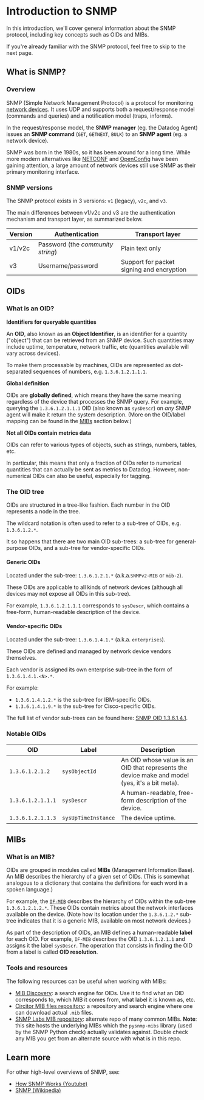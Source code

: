 # Introduction to SNMP

In this introduction, we'll cover general information about the SNMP protocol, including key concepts such as OIDs and MIBs.

If you're already familiar with the SNMP protocol, feel free to skip to the next page.

## What is SNMP?

### Overview

SNMP (Simple Network Management Protocol) is a protocol for monitoring [network devices](https://en.wikipedia.org/wiki/Networking_hardware). It uses UDP and supports both a request/response model (commands and queries) and a notification model (traps, informs).

In the request/response model, the **SNMP manager** (eg. the Datadog Agent) issues an **SNMP command** (`GET`, `GETNEXT`, `BULK`) to an **SNMP agent** (eg. a network device).

SNMP was born in the 1980s, so it has been around for a long time. While more modern alternatives like [NETCONF](https://en.wikipedia.org/wiki/NETCONF) and [OpenConfig](https://github.com/openconfig) have been gaining attention, a large amount of network devices still use SNMP as their primary monitoring interface.

### SNMP versions

The SNMP protocol exists in 3 versions: `v1` (legacy), `v2c`, and `v3`.

The main differences between v1/v2c and v3 are the authentication mechanism and transport layer, as summarized below.

| Version | Authentication                    | Transport layer                           |
| ------- | --------------------------------- | ----------------------------------------- |
| v1/v2c  | Password (the _community string_) | Plain text only                           |
| v3      | Username/password                 | Support for packet signing and encryption |

## OIDs

### What is an OID?

**Identifiers for queryable quantities**

An **OID**, also known as an **Object Identifier**, is an identifier for a quantity ("object") that can be retrieved from an SNMP device. Such quantities may include uptime, temperature, network traffic, etc (quantities available will vary across devices).

To make them processable by machines, OIDs are represented as dot-separated sequences of numbers, e.g. `1.3.6.1.2.1.1.1`.

**Global definition**

OIDs are **globally defined**, which means they have the same meaning regardless of the device that processes the SNMP query. For example, querying the `1.3.6.1.2.1.1.1` OID (also known as `sysDescr`) on _any_ SNMP agent will make it return the system description. (More on the OID/label mapping can be found in the [MIBs](#mibs) section below.)

**Not all OIDs contain metrics data**

OIDs can refer to various types of objects, such as strings, numbers, tables, etc.

In particular, this means that only a fraction of OIDs refer to numerical quantities that can actually be sent as metrics to Datadog. However, non-numerical OIDs can also be useful, especially for tagging.

### The OID tree

OIDs are structured in a tree-like fashion. Each number in the OID represents a node in the tree.

The wildcard notation is often used to refer to a sub-tree of OIDs, e.g. `1.3.6.1.2.*`.

It so happens that there are two main OID sub-trees: a sub-tree for general-purpose OIDs, and a sub-tree for vendor-specific OIDs.

#### Generic OIDs

Located under the sub-tree: `1.3.6.1.2.1.*` (a.k.a.`SNMPv2-MIB` or `mib-2`).

These OIDs are applicable to all kinds of network devices (although all devices may not expose all OIDs in this sub-tree).

For example, `1.3.6.1.2.1.1.1` corresponds to `sysDescr`, which contains a free-form, human-readable description of the device.

#### Vendor-specific OIDs

Located under the sub-tree: `1.3.6.1.4.1.*` (a.k.a. `enterprises`).

These OIDs are defined and managed by network device vendors themselves.

Each vendor is assigned its own enterprise sub-tree in the form of `1.3.6.1.4.1.<N>.*`.

For example:

- `1.3.6.1.4.1.2.*` is the sub-tree for IBM-specific OIDs.
- `1.3.6.1.4.1.9.*` is the sub-tree for Cisco-specific OIDs.

The full list of vendor sub-trees can be found here: [SNMP OID 1.3.6.1.4.1](http://cric.grenoble.cnrs.fr/Administrateurs/Outils/MIBS/?oid=1.3.6.1.4.1).

### Notable OIDs

| OID               | Label               | Description                                                                                    |
| ----------------- | ------------------- | ---------------------------------------------------------------------------------------------- |
| `1.3.6.1.2.1.2`   | `sysObjectId`       | An OID whose value is an OID that represents the device make and model (yes, it's a bit meta). |
| `1.3.6.1.2.1.1.1` | `sysDescr`          | A human-readable, free-form description of the device.                                         |
| `1.3.6.1.2.1.1.3` | `sysUpTimeInstance` | The device uptime.                                                                             |

## MIBs

### What is an MIB?

OIDs are grouped in modules called **MIBs** (Management Information Base). An MIB describes the hierarchy of a given set of OIDs. (This is somewhat analogous to a dictionary that contains the definitions for each word in a spoken language.)

For example, the [`IF-MIB`](http://cric.grenoble.cnrs.fr/Administrateurs/Outils/MIBS/?module=IF-MIB) describes the hierarchy of OIDs within the sub-tree `1.3.6.1.2.1.2.*`. These OIDs contain metrics about the network interfaces available on the device. (Note how its location under the `1.3.6.1.2.*` sub-tree indicates that it is a generic MIB, available on most network devices.)

As part of the description of OIDs, an MIB defines a human-readable **label** for each OID. For example, `IF-MIB` describes the OID `1.3.6.1.2.1.1` and assigns it the label `sysDescr`. The operation that consists in finding the OID from a label is called **OID resolution**.

### Tools and resources

The following resources can be useful when working with MIBs:

- [MIB Discovery](http://cric.grenoble.cnrs.fr/Administrateurs/Outils/MIBS/): a search engine for OIDs. Use it to find what an OID corresponds to, which MIB it comes from, what label it is known as, etc.
- [Circitor MIB files repository](http://circitor.fr/Mibs/Mibs.php): a repository and search engine where one can download actual `.mib` files.
- [SNMP Labs MIB repository](http://mibs.snmplabs.com/asn1/): alternate repo of many common MIBs. **Note**: this site hosts the underlying MIBs which the `pysnmp-mibs` library (used by the SNMP Python check) actually validates against. Double check any MIB you get from an alternate source with what is in this repo.

## Learn more

For other high-level overviews of SNMP, see:

- [How SNMP Works (Youtube)](https://www.youtube.com/watch?v=2IXP0TkwNJU)
- [SNMP (Wikipedia)](https://en.wikipedia.org/wiki/Simple_Network_Management_Protocol)
